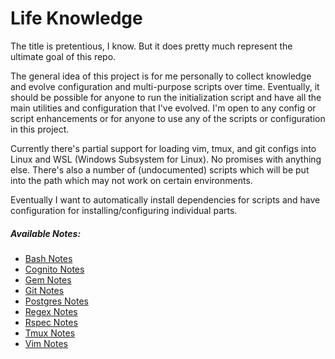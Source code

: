 # Life Knowledge
The title is pretentious, I know. But it does pretty much represent the ultimate goal of this repo.

The general idea of this project is for me personally to collect knowledge and evolve configuration and multi-purpose scripts over time. Eventually, it should be possible for anyone to run the initialization script and have all the main utilities and configuration that I've evolved. I'm open to any config or script enhancements or for anyone to use any of the scripts or configuration in this project.

Currently there's partial support for loading vim, tmux, and git configs into Linux and WSL (Windows Subsystem for Linux). No promises with anything else. There's also a number of (undocumented) scripts which will be put into the path which may not work on certain environments.

Eventually I want to automatically install dependencies for scripts and have configuration for installing/configuring individual parts.

##### Available Notes:
- [Bash Notes](bash-notes.md)
- [Cognito Notes](cognito/cognito-notes.md)
- [Gem Notes](gem-notes.md)
- [Git Notes](git-notes.md)
- [Postgres Notes](postgres-notes.md)
- [Regex Notes](regex-notes.md)
- [Rspec Notes](rspec-notes.md)
- [Tmux Notes](tmux-notes.md)
- [Vim Notes](vim-notes.md)
